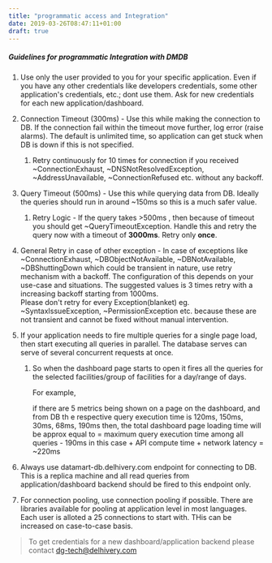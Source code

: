```yaml
---
title: "programmatic access and Integration"
date: 2019-03-26T08:47:11+01:00
draft: true
---
```

##### Guidelines for programmatic Integration with DMDB
1. Use only the user provided to you for your specific application. Even if you have any other credentials like developers credentials, some other application's credentials, etc.; dont use them. Ask for new credentials for each new application/dashboard.
1. Connection Timeout (300ms) -  Use this while making the connection to DB. If the connection fail within the timeout move further, log error (raise alarms). The default is unlimited time, so application can get stuck when DB is down if this is not specified.
    1. Retry continuously for 10 times for connection if you received ~ConnectionExhaust, ~DNSNotResolvedException, ~AddressUnavailable, ~ConnectionRefused etc. without any backoff. 
1. Query Timeout (500ms) - Use this while querying data from DB. Ideally the queries should run in around ~150ms so this is a much safer value. 
    1.  Retry Logic - If the query takes >500ms , then because of timeout you should get ~QueryTimeoutException. Handle this and retry the query now with a timeout of 
    **3000ms**. Retry only **once**.
1. General Retry in case of other exception - In case of exceptions like ~ConnectionExhaust, ~DBObjectNotAvailable, ~DBNotAvailable, ~DBShuttingDown which could be transient in nature,
use retry mechanism with a backoff. The configuration of this depends on your use-case and situations. The suggested values is 3 times retry with a increasing backoff starting from 1000ms.    
Please don't retry for every Exception(blanket) eg. ~SyntaxIssueException, ~PermissionException etc. because these are not transient and cannot be fixed without manual intervention.
1. If your application needs to fire multiple queries for a single page load, then start executing all queries in parallel. The database serves can serve of several concurrent requests at once.
    1. So when the dashboard page starts to open it fires all the queries for the selected facilities/group of facilities for a day/range of days.
       
       For example,
       
       if there are 5 metrics being shown on a page on the dashboard, and from DB th e respective query execution time is 120ms, 150ms, 30ms, 68ms, 190ms
       then, the total dashboard page loading time will be approx equal to  =  maximum query execution time among all queries - 190ms in this case + API compute time + network latency = ~220ms 

1. Always use datamart-db.delhivery.com endpoint for connecting to DB. This is a replica machine and all read queries from application/dashboard backend should be fired to this endpoint only.

1. For connection pooling, use connection pooling if possible. There are libraries available for pooling at application level in most languages.
Each user is alloted a 25 connections to start with. THis can be increased on case-to-case basis.
   
> To get credentials for a new dashboard/application backend please contact dg-tech@delhivery.com 

